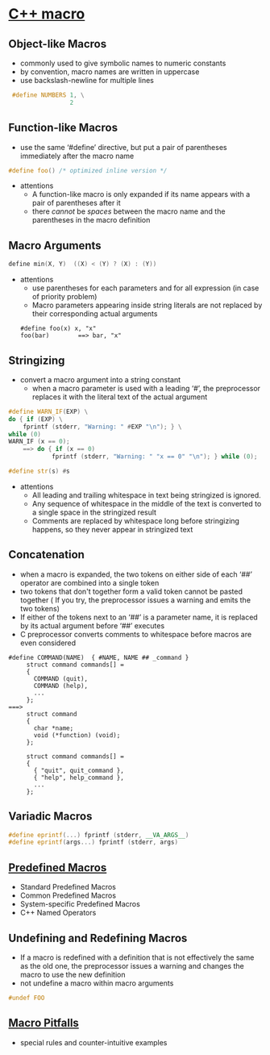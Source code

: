 # [C++ macro](https://gcc.gnu.org/onlinedocs/cpp/Macros.html#Macros)
## Object-like Macros 
* commonly used to give symbolic names to numeric constants
* by convention, macro names are written in uppercase
* use backslash-newline for multiple lines
```C++
 #define NUMBERS 1, \
                 2
```
## Function-like Macros
* use the same ‘#define’ directive, but put a pair of parentheses immediately after the macro name
```C++
#define foo() /* optimized inline version */
```
* attentions
    * A function-like macro is only expanded if its name appears with a pair of parentheses after it
    * there _cannot_ be _spaces_ between the macro name and the parentheses in the macro definition

## Macro Arguments
```C++
define min(X, Y)  ((X) < (Y) ? (X) : (Y))
```
* attentions
    * use parentheses for each parameters and for all expression (in case of priority problem)
    * Macro parameters appearing inside string literals are not replaced by their corresponding actual arguments
    ```
    #define foo(x) x, "x"
    foo(bar)        ==> bar, "x"
    ```
    
## Stringizing
* convert a macro argument into a string constant
    * when a macro parameter is used with a leading ‘#’, the preprocessor replaces it with the literal text of the actual argument
```C++
#define WARN_IF(EXP) \
do { if (EXP) \
    fprintf (stderr, "Warning: " #EXP "\n"); } \
while (0)
WARN_IF (x == 0);
    ==> do { if (x == 0)
            fprintf (stderr, "Warning: " "x == 0" "\n"); } while (0);
```
```C++
#define str(s) #s
```
* attentions
    * All leading and trailing whitespace in text being stringized is ignored. 
    * Any sequence of whitespace in the middle of the text is converted to a single space in the stringized result
    * Comments are replaced by whitespace long before stringizing happens, so they never appear in stringized text

## Concatenation
* when a macro is expanded, the two tokens on either side of each ‘##’ operator are combined into a single token
* two tokens that don't together form a valid token cannot be pasted together ( If you try, the preprocessor issues a warning and emits the two tokens)
* If either of the tokens next to an ‘##’ is a parameter name, it is replaced by its actual argument before ‘##’ executes
* C preprocessor converts comments to whitespace before macros are even considered
```
#define COMMAND(NAME)  { #NAME, NAME ## _command }    
     struct command commands[] =
     {
       COMMAND (quit),
       COMMAND (help),
       ...
     };
===>     
     struct command
     {
       char *name;
       void (*function) (void);
     };
     
     struct command commands[] =
     {
       { "quit", quit_command },
       { "help", help_command },
       ...
     };
```

## Variadic Macros
```C++
#define eprintf(...) fprintf (stderr, __VA_ARGS__)
#define eprintf(args...) fprintf (stderr, args)
```

## [Predefined Macros](https://gcc.gnu.org/onlinedocs/cpp/Predefined-Macros.html#Predefined-Macros)
* Standard Predefined Macros
* Common Predefined Macros
* System-specific Predefined Macros
* C++ Named Operators

## Undefining and Redefining Macros
* If a macro is redefined with a definition that is not effectively the same as the old one, the preprocessor issues a warning and changes the macro to use the new definition
* not undefine a macro within macro arguments 
```C++
#undef FOO
```

## [Macro Pitfalls](https://gcc.gnu.org/onlinedocs/cpp/Macro-Pitfalls.html#Macro-Pitfalls)
* special rules and counter-intuitive examples
